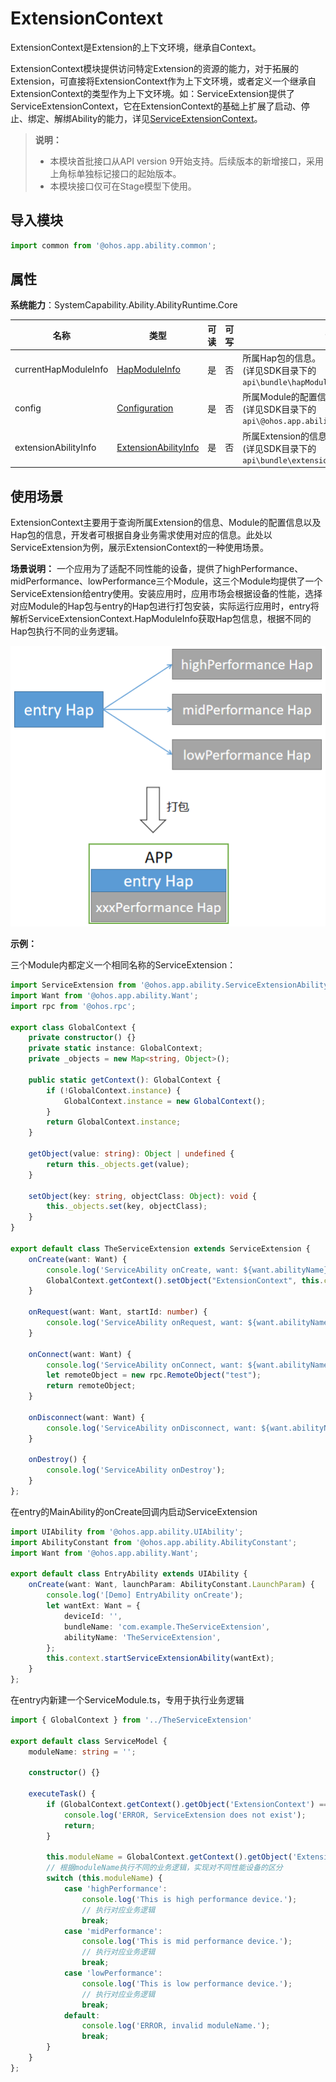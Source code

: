 # ExtensionContext

ExtensionContext是Extension的上下文环境，继承自Context。

ExtensionContext模块提供访问特定Extension的资源的能力，对于拓展的Extension，可直接将ExtensionContext作为上下文环境，或者定义一个继承自ExtensionContext的类型作为上下文环境。如：ServiceExtension提供了ServiceExtensionContext，它在ExtensionContext的基础上扩展了启动、停止、绑定、解绑Ability的能力，详见[ServiceExtensionContext](js-apis-inner-application-serviceExtensionContext.md)。

> **说明：**
>
>  - 本模块首批接口从API version 9开始支持。后续版本的新增接口，采用上角标单独标记接口的起始版本。
>  - 本模块接口仅可在Stage模型下使用。

## 导入模块

```ts
import common from '@ohos.app.ability.common';
```

## 属性

**系统能力**：SystemCapability.Ability.AbilityRuntime.Core

| 名称 | 类型 | 可读 | 可写 | 说明 | 
| -------- | -------- | -------- | -------- | -------- |
| currentHapModuleInfo | [HapModuleInfo](js-apis-bundle-HapModuleInfo.md) | 是 | 否 | 所属Hap包的信息。<br>(详见SDK目录下的 `api\bundle\hapModuleInfo.d.ts`)  |
| config   | [Configuration](js-apis-app-ability-configuration.md) | 是 | 否 | 所属Module的配置信息。<br>(详见SDK目录下的 `api\@ohos.app.ability.Configuration.d.ts`) |
| extensionAbilityInfo | [ExtensionAbilityInfo](js-apis-bundleManager-extensionAbilityInfo.md) | 是 | 否 | 所属Extension的信息。<br>(详见SDK目录下的 `api\bundle\extensionAbilityInfo.d.ts`) |

## 使用场景
ExtensionContext主要用于查询所属Extension的信息、Module的配置信息以及Hap包的信息，开发者可根据自身业务需求使用对应的信息。此处以ServiceExtension为例，展示ExtensionContext的一种使用场景。

**场景说明：**
一个应用为了适配不同性能的设备，提供了highPerformance、midPerformance、lowPerformance三个Module，这三个Module均提供了一个ServiceExtension给entry使用。安装应用时，应用市场会根据设备的性能，选择对应Module的Hap包与entry的Hap包进行打包安装，实际运行应用时，entry将解析ServiceExtensionContext.HapModuleInfo获取Hap包信息，根据不同的Hap包执行不同的业务逻辑。

![Example](figures/zh_cn_image_ExtensionContext_Example.png)

**示例：**

三个Module内都定义一个相同名称的ServiceExtension：
```ts
import ServiceExtension from '@ohos.app.ability.ServiceExtensionAbility';
import Want from '@ohos.app.ability.Want';
import rpc from '@ohos.rpc';

export class GlobalContext {
    private constructor() {}
    private static instance: GlobalContext;
    private _objects = new Map<string, Object>();

    public static getContext(): GlobalContext {
        if (!GlobalContext.instance) {
            GlobalContext.instance = new GlobalContext();
        }
        return GlobalContext.instance;
    }

    getObject(value: string): Object | undefined {
        return this._objects.get(value);
    }

    setObject(key: string, objectClass: Object): void {
        this._objects.set(key, objectClass);
    }
}

export default class TheServiceExtension extends ServiceExtension {
    onCreate(want: Want) {
        console.log('ServiceAbility onCreate, want: ${want.abilityName}');
        GlobalContext.getContext().setObject("ExtensionContext", this.context);
    }

    onRequest(want: Want, startId: number) {
        console.log('ServiceAbility onRequest, want: ${want.abilityName}, startId: ${startId}');
    }

    onConnect(want: Want) {
        console.log('ServiceAbility onConnect, want: ${want.abilityName}');
        let remoteObject = new rpc.RemoteObject("test");
        return remoteObject;
    }

    onDisconnect(want: Want) {
        console.log('ServiceAbility onDisconnect, want: ${want.abilityName}');
    }

    onDestroy() {
        console.log('ServiceAbility onDestroy');
    }
};
```

在entry的MainAbility的onCreate回调内启动ServiceExtension
```ts
import UIAbility from '@ohos.app.ability.UIAbility';
import AbilityConstant from '@ohos.app.ability.AbilityConstant';
import Want from '@ohos.app.ability.Want';

export default class EntryAbility extends UIAbility {
    onCreate(want: Want, launchParam: AbilityConstant.LaunchParam) {
        console.log('[Demo] EntryAbility onCreate');
        let wantExt: Want = {
            deviceId: '',
            bundleName: 'com.example.TheServiceExtension',
            abilityName: 'TheServiceExtension',
        };
        this.context.startServiceExtensionAbility(wantExt);
    }
};
```

在entry内新建一个ServiceModule.ts，专用于执行业务逻辑
```ts
import { GlobalContext } from '../TheServiceExtension'

export default class ServiceModel {
    moduleName: string = '';

    constructor() {}

    executeTask() {
        if (GlobalContext.getContext().getObject('ExtensionContext') === undefined) {
            console.log('ERROR, ServiceExtension does not exist');
            return;
        }

        this.moduleName = GlobalContext.getContext().getObject('ExtensionContext').currentHapModuleInfo.name;
        // 根据moduleName执行不同的业务逻辑，实现对不同性能设备的区分
        switch (this.moduleName) {
            case 'highPerformance':
                console.log('This is high performance device.');
                // 执行对应业务逻辑
                break;
            case 'midPerformance':
                console.log('This is mid performance device.');
                // 执行对应业务逻辑
                break;
            case 'lowPerformance':
                console.log('This is low performance device.');
                // 执行对应业务逻辑
                break;
            default:
                console.log('ERROR, invalid moduleName.');
                break;
        }
    }
};
```
